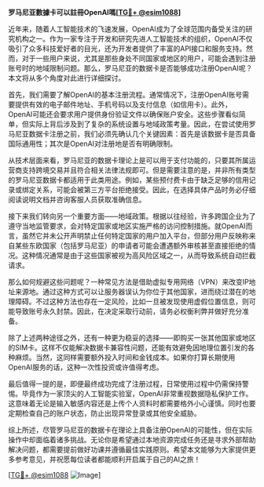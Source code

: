 **罗马尼亚數據卡可以註冊OpenAI嗎[[TG💪+ @esim1088](https://t.me/s/esim1088)]**

近年来，随着人工智能技术的飞速发展，OpenAI成为了全球范围内备受关注的研究机构之一。作为一家专注于开发和研究先进人工智能技术的组织，OpenAI不仅吸引了众多科技爱好者的目光，还为开发者提供了丰富的API接口和服务支持。然而，对于一些用户来说，尤其是那些身处不同国家或地区的用户，可能会遇到注册账号时的地域限制问题。那么，罗马尼亚的数据卡是否能够成功注册OpenAI呢？本文将从多个角度对此进行详细探讨。

首先，我们需要了解OpenAI的基本注册流程。通常情况下，注册OpenAI账号需要提供有效的电子邮件地址、手机号码以及支付信息（如信用卡）。此外，OpenAI可能还会要求用户提供身份验证文件以确保账户安全。这些步骤看似简单，但实际上背后涉及到了复杂的系统设置与地域政策考量。因此，在尝试使用罗马尼亚数据卡注册之前，我们必须先确认几个关键因素：首先是该数据卡是否具备国际通用性；其次是OpenAI对注册地是否有明确限制。

从技术层面来看，罗马尼亚的数据卡理论上是可以用于支付功能的，只要其所属运营商支持跨境交易并且符合相关法律法规即可。但是需要注意的是，并非所有类型的罗马尼亚数据卡都适用于此类用途。例如，某些预付费卡由于缺乏足够的信用记录或绑定关系，可能会被第三方平台拒绝接受。因此，在选择具体产品时务必仔细阅读说明文档并咨询客服人员获取准确信息。

接下来我们转向另一个重要方面——地域政策。根据以往经验，许多跨国企业为了遵守当地监管要求，会对特定国家或地区实施严格的访问控制措施。就OpenAI而言，虽然它并未公开声明禁止任何特定国家的用户加入平台，但部分用户反映称来自某些东欧国家（包括罗马尼亚）的申请者可能会遭遇额外审核甚至直接拒绝的情况。这种情况通常是由于这些国家被视为高风险区域之一，从而导致系统自动拦截请求。

那么如何规避这些问题呢？一种常见方法是借助虚拟专用网络（VPN）来改变IP地址来源地。通过这种方式可以让服务器误认为你位于其他国家，进而绕过潜在的地理障碍。不过这种方法也存在一定风险，比如一旦被发现使用虚假位置信息，则可能导致账号永久封禁。因此，在决定采取行动前，请务必权衡利弊并做好充分准备。

除了上述两种途径之外，还有一种更为稳妥的选择——即购买一张其他国家或地区的SIM卡。这样不仅能解决数据卡兼容性问题，还能有效避免因地理位置引发的各种麻烦。当然，这同样需要额外投入时间和金钱成本。如果你打算长期使用OpenAI服务的话，这种一次性投资或许值得考虑。

最后值得一提的是，即便最终成功完成了注册过程，日常使用过程中仍需保持警惕。毕竟作为一家顶尖的人工智能实验室，OpenAI非常重视数据隐私保护工作。这意味着无论是输入敏感内容还是上传个人资料时都需要格外小心谨慎。同时也要定期检查自己的账户状态，防止出现异常登录或其他安全威胁。

综上所述，尽管罗马尼亚的数据卡在理论上具备注册OpenAI的可能性，但在实际操作中却面临着诸多挑战。无论你是希望通过本地资源完成任务还是寻求外部帮助解决问题，都需要提前做好功课并遵循最佳实践原则。希望本文能够为大家提供更多参考意见，并祝愿每位读者都能顺利开启属于自己的AI之旅！

[[TG💪+ @esim1088](https://t.me/s/esim1088) ![Image](https://i.postimg.cc/4NQfJmqS/Snipaste-2025-05-13-00-14-12.png)]